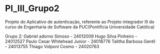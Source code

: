 # PI_III_Grupo2

Projeto do Aplicativo de autenticação, referente ao Projeto integrador III do curso de Engenharia de Software da PUC(Pontifícia Universidade Católica)

Grupo 2:
Gabriel adorno Simoso - 24012009
Hugo Silva Pinheiro - 24012527
Paulo Cesar Whitehead Junior - 24018776
Talitha Barbosa Gentil - 24013755
Thiago Volponi Cosmo - 24020763


